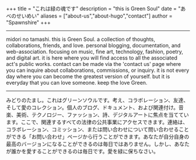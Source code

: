 +++
title = "これは緑の魂です"
description = "this is Green Soul"
date = "あべのせいめい"
aliases = ["about-us","about-hugo","contact"]
author = "Spawnshire"
+++
***

midori no tamashi. this is Green Soul. a collection of thoughts, collaborations, friends, and love. personal blogging, documentation, and web-association. focusing on music, fine art, technology, fashion, poetry, and digital art. it is here where you will find access to all the associated act's public works. contact can be made via the 'contact us' page where you can inquire about collaborations, commissions, or inquiry. it is not every day where you can become the greatest version of yourself. but it is everyday that you can love someone. keep the love Green.
***
みどりのたまし。これはグリーンソウルです。考え、コラボレーション、友達、そして愛のコレクション。個人のブログ、ドキュメント、および関連付け。音楽、美術、テクノロジー、ファッション、詩、デジタルアートに焦点を当てています。ここで、関連するすべての法律の公共事業にアクセスできます。連絡は、コラボレーション、コミッション、または問い合わせについて問い合わせることができる「お問い合わせ」ページから行うことができます。あなたが自分自身の最高のバージョンになることができるのは毎日ではありません。しかし、あなたが誰かを愛することができるのは毎日です。愛を緑に保ちなさい。

